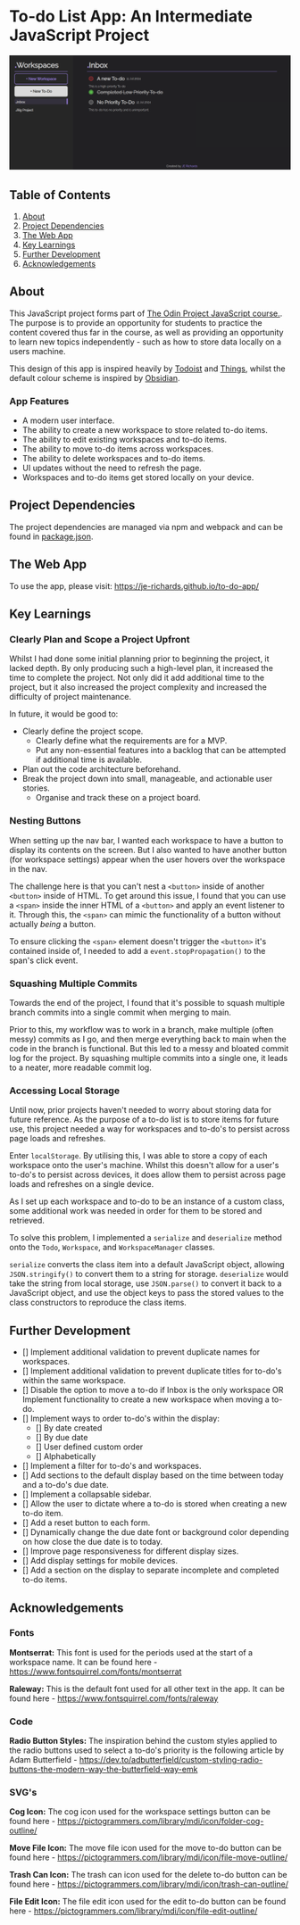 # To-do List App: An Intermediate JavaScript Project

![App Screenshot](to-do-app-screenshot.png)

## Table of Contents
1. [About](#about)
2. [Project Dependencies](#project-dependencies)
3. [The Web App](#the-web-app)
4. [Key Learnings](#key-learnings)
5. [Further Development](#further-development)
6. [Acknowledgements](#acknowledgements)

## About
This JavaScript project forms part of [The Odin Project JavaScript course.](https://www.theodinproject.com/lessons/node-path-javascript-todo-list). The purpose is to provide an opportunity for students to practice the content covered thus far in the course, as well as providing an opportunity to learn new topics independently - such as how to store data locally on a users machine.

This design of this app is inspired heavily by [Todoist](https://todoist.com/) and [Things](https://culturedcode.com/things/), whilst the default colour scheme is inspired by [Obsidian](https://obsidian.md/).

### App Features
- A modern user interface.
- The ability to create a new workspace to store related to-do items.
- The ability to edit existing workspaces and to-do items.
- The ability to move to-do items across workspaces.
- The ability to delete workspaces and to-do items.
- UI updates without the need to refresh the page.
- Workspaces and to-do items get stored locally on your device.

## Project Dependencies
The project dependencies are managed via npm and webpack and can be found in [package.json](package.json).

## The Web App
To use the app, please visit: https://je-richards.github.io/to-do-app/

## Key Learnings
### Clearly Plan and Scope a Project Upfront
Whilst I had done some initial planning prior to beginning the project, it lacked depth. By only producing such a high-level plan, it increased the time to complete the project. Not only did it add additional time to the project, but it also increased the project complexity and increased the difficulty of project maintenance.

 In future, it would be good to:
- Clearly define the project scope.
    - Clearly define what the requirements are for a MVP.
    - Put any non-essential features into a backlog that can be attempted if additional time is available.
- Plan out the code architecture beforehand.
- Break the project down into small, manageable, and actionable user stories.
    - Organise and track these on a project board.

### Nesting Buttons
When setting up the nav bar, I wanted each workspace to have a button to display its contents on the screen. But I also wanted to have another button (for workspace settings) appear when the user hovers over the workspace in the nav. 

The challenge here is that you can't nest a `<button>` inside of another `<button>` inside of HTML. To get around this issue, I found that you can use a `<span>` inside the inner HTML of a `<button>` and apply an event listener to it. Through this, the `<span>` can mimic the functionality of a button without actually *being* a button.

To ensure clicking the `<span>` element doesn't trigger the `<button>` it's contained inside of, I needed to add a `event.stopPropagation()` to the span's click event.

### Squashing Multiple Commits
Towards the end of the project, I found that it's possible to squash multiple branch commits into a single commit when merging to main.

Prior to this, my workflow was to work in a branch, make multiple (often messy) commits as I go, and then merge everything back to main when the code in the branch is functional. But this led to a messy and bloated commit log for the project. By squashing multiple commits into a single one, it leads to a neater, more readable commit log.

### Accessing Local Storage
Until now, prior projects haven't needed to worry about storing data for future reference. As the purpose of a to-do list is to store items for future use, this project needed a way for workspaces and to-do's to persist across page loads and refreshes.

Enter `localStorage`. By utilising this, I was able to store a copy of each workspace onto the user's machine. Whilst this doesn't allow for a user's to-do's to persist across devices, it does allow them to persist across page loads and refreshes on a single device.

As I set up each workspace and to-do to be an instance of a custom class, some additional work was needed in order for them to be stored and retrieved. 

To solve this problem, I implemented a `serialize` and `deserialize` method onto the `Todo`, `Workspace`, and `WorkspaceManager` classes.

`serialize` converts the class item into a default JavaScript object, allowing `JSON.stringify()` to convert them to a string for storage. `deserialize` would take the string from local storage, use `JSON.parse()` to convert it back to a JavaScript object, and use the object keys to pass the stored values to the class constructors to reproduce the class items.

## Further Development
- [] Implement additional validation to prevent duplicate names for workspaces.
- [] Implement additional validation to prevent duplicate titles for to-do's within the same workspace.
- [] Disable the option to move a to-do if Inbox is the only workspace OR Implement functionality to create a new workspace when moving a to-do.
- [] Implement ways to order to-do's within the display:
    - [] By date created
    - [] By due date
    - [] User defined custom order
    - [] Alphabetically
- [] Implement a filter for to-do's and workspaces.
- [] Add sections to the default display based on the time between today and a to-do's due date.
- [] Implement a collapsable sidebar.
- [] Allow the user to dictate where a to-do is stored when creating a new to-do item.
- [] Add a reset button to each form.
- [] Dynamically change the due date font or background color depending on how close the due date is to today.
- [] Improve page responsiveness for different display sizes.
- [] Add display settings for mobile devices.
- [] Add a section on the display to separate incomplete and completed to-do items.

## Acknowledgements
### Fonts
**Montserrat:** This font is used for the periods used at the start of a workspace name. It can be found here - https://www.fontsquirrel.com/fonts/montserrat

**Raleway:** This is the default font used for all other text in the app. It can be found here - https://www.fontsquirrel.com/fonts/raleway

### Code
**Radio Button Styles:** The inspiration behind the custom styles applied to the radio buttons used to select a to-do's priority is the following article by Adam Butterfield - https://dev.to/adbutterfield/custom-styling-radio-buttons-the-modern-way-the-butterfield-way-emk

### SVG's
**Cog Icon:** The cog icon used for the workspace settings button can be found here - https://pictogrammers.com/library/mdi/icon/folder-cog-outline/

**Move File Icon:** The move file icon used for the move to-do button can be found here - https://pictogrammers.com/library/mdi/icon/file-move-outline/

**Trash Can Icon:** The trash can icon used for the delete to-do button can be found here - https://pictogrammers.com/library/mdi/icon/trash-can-outline/

**File Edit Icon:** The file edit icon used for the edit to-do button can be found here - https://pictogrammers.com/library/mdi/icon/file-edit-outline/